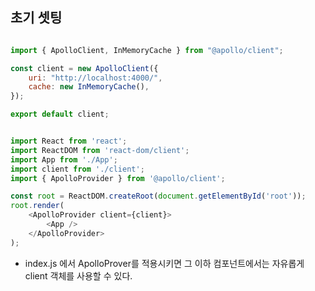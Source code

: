 ## 초기 셋팅

```javascript ./src/client.js

import { ApolloClient, InMemoryCache } from "@apollo/client";

const client = new ApolloClient({
    uri: "http://localhost:4000/",
    cache: new InMemoryCache(),
});

export default client;

```

```javascript ./src/index.js

import React from 'react';
import ReactDOM from 'react-dom/client';
import App from './App';
import client from './client';
import { ApolloProvider } from '@apollo/client';

const root = ReactDOM.createRoot(document.getElementById('root'));
root.render(  
    <ApolloProvider client={client}>
        <App />  
    </ApolloProvider>
);

```

- index.js 에서 ApolloProver를 적용시키면 그 이하 컴포넌트에서는 자유롭게 client 객체를 사용할 수 있다.
